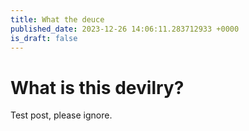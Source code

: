 ```yaml
---
title: What the deuce
published_date: 2023-12-26 14:06:11.283712933 +0000
is_draft: false
---
```

# What is this devilry?

Test post, please ignore.
